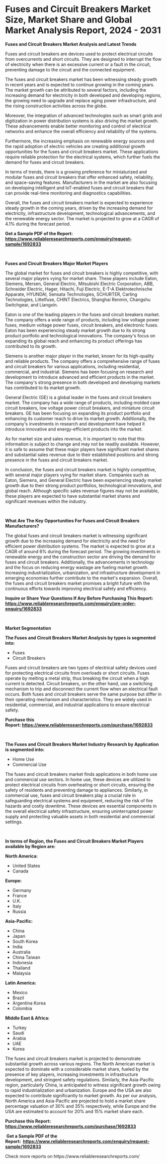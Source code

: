 <p><h1>Fuses and Circuit Breakers Market Size, Market Share and Global Market Analysis Report, 2024 - 2031</h1></p><p><strong>Fuses and Circuit Breakers Market Analysis and Latest Trends</strong></p>
<p><p>Fuses and circuit breakers are devices used to protect electrical circuits from overcurrents and short circuits. They are designed to interrupt the flow of electricity when there is an excessive current or a fault in the circuit, preventing damage to the circuit and the connected equipment.</p><p>The fuses and circuit breakers market has been witnessing steady growth in recent years and is expected to continue growing in the coming years. The market growth can be attributed to several factors, including the increasing demand for electricity in both developed and developing regions, the growing need to upgrade and replace aging power infrastructure, and the rising construction activities across the globe.</p><p>Moreover, the integration of advanced technologies such as smart grids and digitization in power distribution systems is also driving the market growth. These advancements enable better monitoring and control of electrical networks and enhance the overall efficiency and reliability of the systems.</p><p>Furthermore, the increasing emphasis on renewable energy sources and the rapid adoption of electric vehicles are creating additional growth opportunities for the fuses and circuit breakers market. These applications require reliable protection for the electrical systems, which further fuels the demand for fuses and circuit breakers.</p><p>In terms of trends, there is a growing preference for miniaturized and modular fuses and circuit breakers that offer enhanced safety, reliability, and space-saving features. Manufacturers in the market are also focusing on developing intelligent and IoT-enabled fuses and circuit breakers that can provide real-time monitoring and diagnostics capabilities.</p><p>Overall, the fuses and circuit breakers market is expected to experience steady growth in the coming years, driven by the increasing demand for electricity, infrastructure development, technological advancements, and the renewable energy sector. The market is projected to grow at a CAGR of 4.1% during the forecast period.</p></p>
<p><strong>Get a Sample PDF of the Report:&nbsp; <a href="https://www.reliableresearchreports.com/enquiry/request-sample/1692833">https://www.reliableresearchreports.com/enquiry/request-sample/1692833</a></strong></p>
<p>&nbsp;</p>
<p><strong>Fuses and Circuit Breakers Major Market Players</strong></p>
<p><p>The global market for fuses and circuit breakers is highly competitive, with several major players vying for market share. These players include Eaton, Siemens, Mersen, General Electric, Mitsubishi Electric Corporation, ABB, Schneider Electric, Hager, Hitachi, Fuji Electric, E-T-A Elektrotechnische Apparate, HYUNDAI, Sensata Technologies, SCHURTER, Carling Technologies, Littelfuse, CHINT Electrics, Shanghai Renmin, Changshu Switchgear, and Liangxin.</p><p>Eaton is one of the leading players in the fuses and circuit breakers market. The company offers a wide range of products, including low voltage power fuses, medium voltage power fuses, circuit breakers, and electronic fuses. Eaton has been experiencing steady market growth due to its strong product portfolio and technological innovations. The company's focus on expanding its global reach and enhancing its product offerings has contributed to its growth. </p><p>Siemens is another major player in the market, known for its high-quality and reliable products. The company offers a comprehensive range of fuses and circuit breakers for various applications, including residential, commercial, and industrial. Siemens has been focusing on research and development to introduce advanced and efficient products in the market. The company's strong presence in both developed and developing markets has contributed to its market growth.</p><p>General Electric (GE) is a global leader in the fuses and circuit breakers market. The company has a wide range of products, including molded case circuit breakers, low voltage power circuit breakers, and miniature circuit breakers. GE has been focusing on expanding its product portfolio and enhancing its customer reach to drive its market growth. Additionally, the company's investments in research and development have helped it introduce innovative and energy-efficient products into the market.</p><p>As for market size and sales revenue, it is important to note that this information is subject to change and may not be readily available. However, it is safe to assume that these major players have significant market shares and substantial sales revenue due to their established positions and strong presence in the fuses and circuit breakers market.</p><p>In conclusion, the fuses and circuit breakers market is highly competitive, with several major players vying for market share. Companies such as Eaton, Siemens, and General Electric have been experiencing steady market growth due to their strong product portfolios, technological innovations, and global reach. Although specific sales revenue figures may not be available, these players are expected to have substantial market shares and significant revenues within the industry.</p></p>
<p>&nbsp;</p>
<p><strong>What Are The Key Opportunities For Fuses and Circuit Breakers Manufacturers?</strong></p>
<p><p>The global fuses and circuit breakers market is witnessing significant growth due to the increasing demand for electricity and the need for efficient power distribution systems. The market is expected to grow at a CAGR of around 6% during the forecast period. The growing investments in renewable energy and the construction sector are driving the demand for fuses and circuit breakers. Additionally, the advancements in technology and the focus on reducing energy wastage are fueling market growth. Increasing industrialization, urbanization, and infrastructure development in emerging economies further contribute to the market's expansion. Overall, the fuses and circuit breakers market promises a bright future with the continuous efforts towards improving electrical safety and efficiency.</p></p>
<p><strong>Inquire or Share Your Questions If Any Before Purchasing This Report: <a href="https://www.reliableresearchreports.com/enquiry/pre-order-enquiry/1692833">https://www.reliableresearchreports.com/enquiry/pre-order-enquiry/1692833</a></strong></p>
<p>&nbsp;</p>
<p><strong>Market Segmentation</strong></p>
<p><strong>The Fuses and Circuit Breakers Market Analysis by types is segmented into:</strong></p>
<p><ul><li>Fuses</li><li>Circuit Breakers</li></ul></p>
<p><p>Fuses and circuit breakers are two types of electrical safety devices used for protecting electrical circuits from overloads or short circuits. Fuses operate by melting a metal strip, thus breaking the circuit when a high current is detected. Circuit breakers, on the other hand, use a switching mechanism to trip and disconnect the current flow when an electrical fault occurs. Both fuses and circuit breakers serve the same purpose but differ in their operating mechanism and characteristics. They are widely used in residential, commercial, and industrial applications to ensure electrical safety.</p></p>
<p><strong>Purchase this Report:&nbsp;<a href="https://www.reliableresearchreports.com/purchase/1692833">https://www.reliableresearchreports.com/purchase/1692833</a></strong></p>
<p>&nbsp;</p>
<p><strong>The Fuses and Circuit Breakers Market Industry Research by Application is segmented into:</strong></p>
<p><ul><li>Home Use</li><li>Commercial Use</li></ul></p>
<p><p>The fuses and circuit breakers market finds applications in both home use and commercial use sectors. In home use, these devices are utilized to protect electrical circuits from overheating or short circuits, ensuring the safety of residents and preventing damage to appliances. Similarly, in commercial use, fuses and circuit breakers play a crucial role in safeguarding electrical systems and equipment, reducing the risk of fire hazards and costly downtime. These devices are essential components in the overall electrical safety infrastructure, ensuring uninterrupted power supply and protecting valuable assets in both residential and commercial settings.</p></p>
<p>&nbsp;</p>
<p><strong>In terms of Region, the Fuses and Circuit Breakers Market Players available by Region are:</strong></p>
<p>
    <p> <strong> North America: </strong>
        <ul>
            <li>United States</li>
            <li>Canada</li>
        </ul>
        </p> 
    <p> <strong> Europe: </strong>
        <ul>
            <li>Germany</li>
            <li>France</li>
            <li>U.K.</li>
            <li>Italy</li>
            <li>Russia</li>
        </ul>
        </p> 
    <p> <strong> Asia-Pacific: </strong>
        <ul>
            <li>China</li>
            <li>Japan</li>
            <li>South Korea</li>
            <li>India</li>
            <li>Australia</li>
            <li>China Taiwan</li>
            <li>Indonesia</li>
            <li>Thailand</li>
            <li>Malaysia</li>
        </ul>
        </p> 
    <p> <strong> Latin America: </strong>
        <ul>
            <li>Mexico</li>
            <li>Brazil</li>
            <li>Argentina Korea</li>
            <li>Colombia</li>
        </ul>
        </p> 
    <p> <strong> Middle East & Africa: </strong>
        <ul>
            <li>Turkey</li>
            <li>Saudi</li>
            <li>Arabia</li>
            <li>UAE</li>
            <li>Korea</li>
        </ul>
    </p>
    </p>
<p><p>The fuses and circuit breakers market is projected to demonstrate substantial growth across various regions. The North American market is expected to dominate with a considerable market share, fueled by the presence of key players, increasing investments in infrastructure development, and stringent safety regulations. Similarly, the Asia-Pacific region, particularly China, is anticipated to witness significant growth owing to rapid industrialization and urbanization. Europe and the USA are also expected to contribute significantly to market growth. As per our analysis, North America and Asia-Pacific are projected to hold a market share percentage valuation of 30% and 35% respectively, while Europe and the USA are estimated to account for 20% and 15% market share each.</p></p>
<p><strong>Purchase this Report: <a href="https://www.reliableresearchreports.com/purchase/1692833">https://www.reliableresearchreports.com/purchase/1692833</a></strong></p>
<p>&nbsp;<strong>Get a Sample PDF of the Report:&nbsp;&nbsp;<a href="https://www.reliableresearchreports.com/enquiry/request-sample/1692833">https://www.reliableresearchreports.com/enquiry/request-sample/1692833</a></strong></p>
<p><strong></strong></p>
<p>Check more reports on https://www.reliableresearchreports.com/</p>